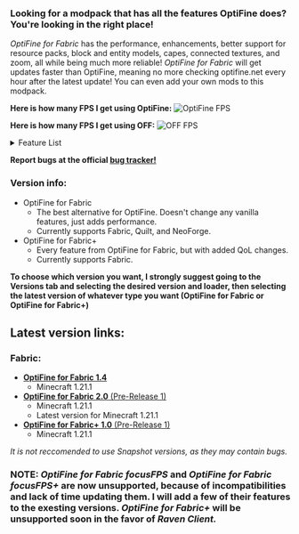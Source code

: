### **Looking for a modpack that has all the features OptiFine does? You're looking in the right place!**

_OptiFine for Fabric_ has the performance, enhancements, better support for resource packs, block and entity models, capes, connected textures, and zoom, all while being much more reliable! _OptiFine for Fabric_ will get updates faster than OptiFine, meaning no more checking optifine.net every hour after the latest update! You can even add your own mods to this modpack.


**Here is how many FPS I get using OptiFine:**
![OptiFine FPS](https://cdn.modrinth.com/data/cached_images/eab07d43b64748d5ef8af561a25573b312154374.png)

**Here is how many FPS I get using OFF:**
![OFF FPS](https://cdn.modrinth.com/data/cached_images/1395133b5ca39a174e3d5ae1ead1681dce7285c4.png)



<details>
<summary>Feature List</summary>

**This chart is a work in progress! It may not be completely accurate.**
|Feature:|OptiFine for Fabric|OptiFine for Fabric+|
|:-|:-:|:-:|
|Sodium|✔️|✔️|
|Dynamic Lights|✔️|✔️|
|Sodium Extras|✔️|✔️|
|Block Culling|✔️|✔️|
|Path Block Fix|✔️|✔️|
|Entity Model Support|✔️|✔️|
|Entity Texture Support|✔️|✔️|
|Custom Item Texture Support|✔️|✔️|
|Animated Item Support|✔️|✔️|
|Cape Support|✔️|✔️|
|Optimized Chunk Management Engine|✔️|✔️|
|Connected Textures|✔️|✔️|
|Enhanced Block Entities|✔️|✔️|
|Entity Culling|✔️|✔️|
|Custom Skybox Support|✔️|✔️|
|Overall Optimizations|✔️|✔️|
|Shader Support|✔️|✔️|
|Integrated Server Optimizations|✔️|✔️|
|Mod Menu|✔️|✔️|
|Resource Pack Shader Support|✔️|✔️|
|Enhanced Lighting Engine|✔️|✔️|
|Threading Optimizations|✔️|✔️|
|Zoom|✔️|✔️|
|Terrain Generation Optimizations|✔️|✔️|
|Custom GUI Support|✔️|✔️|
|Particle Culling|✔️|✔️|
|Async|✔️|✔️|
|More Generation Optimizations|❌|❌|
|Dynamic FPS|❌|✔️|
|Faster World Loading|❌|❌|
|Memory Leak Fixes|✔️|✔️|
|Ping Servers Faster|✔️|✔️|
|Network Stack Optimizations|✔️|✔️|
|Faster Language Changing|✔️|✔️|
|Even More Culling|✔️|✔️|
|Sodium Extra|✔️|✔️|
|Resource Pack Caching|✔️|✔️|
|Better Performance on Servers|✔️|✔️|
|Connect to Servers Faster|✔️|✔️|
|Sodium Extra Information|❌|✔️|
|Bug Fixes|❌|✔️|
|Level of Detail Rendering|❌|✔️|
|Quit While Minecraft is Loading|❌|✔️|
|Skip Transitions|❌|✔️|
|Connect to Bedrock Edition Servers|❌|✔️|
|Connect to Minecraft Alpha Servers|❌|✔️|
|Connect to Minecraft Beta Servers|❌|✔️|
|Connect to Minecraft Classic Servers|❌|✔️|
|Connect to Minecraft Snapshot Servers|❌|✔️|
|Connect to any Server from Version 1.0.0-Latest|❌|✔️|
</details>

**Report bugs at the official [bug tracker!](https://github.com/iModder/OptiFine-for-Fabric/issues)**

### **Version info:**
- OptiFine for Fabric
  - The best alternative for OptiFine. Doesn't change any vanilla features, just adds performance.
  - Currently supports Fabric, Quilt, and NeoForge.
- OptiFine for Fabric+
  - Every feature from OptiFine for Fabric, but with added QoL changes.
  - Currently supports Fabric.


**To choose which version you want, I strongly suggest going to the Versions tab and selecting the desired version and loader, then selecting the latest version of whatever type you want (OptiFine for Fabric or OptiFine for Fabric+)**

## **Latest version links:**
### **Fabric:**
- [**OptiFine for Fabric 1.4**](https://modrinth.com/modpack/optifine-for-fabric/version/1.4)
  - Minecraft 1.21.1
- [**OptiFine for Fabric 2.0** (Pre-Release 1)](https://modrinth.com/modpack/optifine-for-fabric/version/2.0-prerelease_1)
  - Minecraft 1.21.1
  - Latest version for Minecraft 1.21.1
- [**OptiFine for Fabric+ 1.0** (Pre-Release 1)](https://modrinth.com/modpack/optifine-for-fabric/version/k2EW2xN7)
  - Minecraft 1.21.1


_It is not reccomended to use Snapshot versions, as they may contain bugs._

### **NOTE: _OptiFine for Fabric focusFPS_ and _OptiFine for Fabric focusFPS+_ are now unsupported, because of incompatibilities and lack of time updating them. I will add a few of their features to the exesting versions. _OptiFine for Fabric+_ will be unsupported soon in the favor of _Raven Client._**
